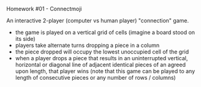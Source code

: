 Homework #01 - Connectmoji

An interactive 2-player (computer vs human player) "connection" game.

* the game is played on a vertical grid of cells (imagine a board stood on its side)
* players take alternate turns dropping a piece in a column
* the piece dropped will occupy the lowest unoccupied cell of the grid
* when a player drops a piece that results in an uninterrupted vertical, horizontal or diagonal line of adjacent identical pieces of an agreed upon length, that player wins (note that this game can be played to any length of consecutive pieces or any number of rows / columns)
